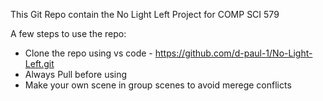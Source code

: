 This Git Repo contain the No Light Left Project for COMP SCI 579

A few steps to use the repo:

- Clone the repo using vs code - https://github.com/d-paul-1/No-Light-Left.git
- Always Pull before using 
- Make your own scene in group scenes to avoid merege conflicts 
